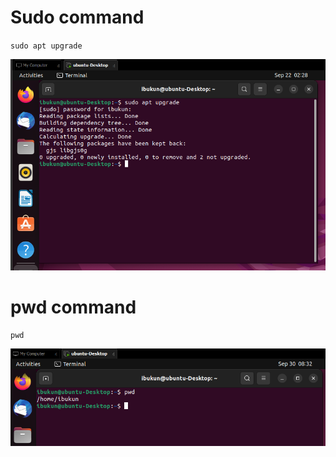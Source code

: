 # Sudo command
`sudo apt upgrade`

![Alt text](images/sudo.png)

# pwd command

`pwd`

![Alt text](images/pwd.png)